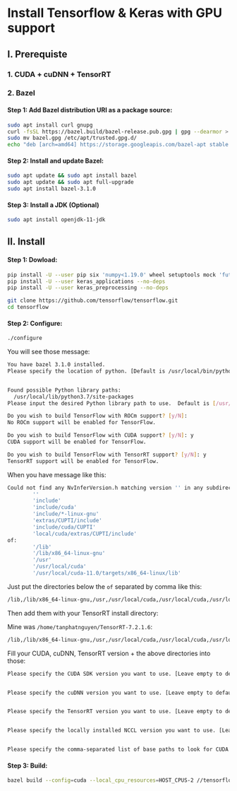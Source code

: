 # Install Tensorflow & Keras with GPU support

## I. Prerequiste

### 1. CUDA + cuDNN + TensorRT


### 2. Bazel

#### Step 1: Add Bazel distribution URI as a package source:
```sh
sudo apt install curl gnupg
curl -fsSL https://bazel.build/bazel-release.pub.gpg | gpg --dearmor > bazel.gpg
sudo mv bazel.gpg /etc/apt/trusted.gpg.d/
echo "deb [arch=amd64] https://storage.googleapis.com/bazel-apt stable jdk1.8" | sudo tee /etc/apt/sources.list.d/bazel.list
```

#### Step 2: Install and update Bazel:

```sh
sudo apt update && sudo apt install bazel
sudo apt update && sudo apt full-upgrade
sudo apt install bazel-3.1.0
```
#### Step 3: Install a JDK (Optional)
```sh
sudo apt install openjdk-11-jdk
```

## II. Install

#### Step 1: Dowload:
```sh
pip install -U --user pip six 'numpy<1.19.0' wheel setuptools mock 'future>=0.17.1' 'gast==0.3.3' typing_extensions
pip install -U --user keras_applications --no-deps
pip install -U --user keras_preprocessing --no-deps

git clone https://github.com/tensorflow/tensorflow.git
cd tensorflow
```

#### Step 2: Configure:
```sh
./configure
```
You will see those message:
```sh
You have bazel 3.1.0 installed.
Please specify the location of python. [Default is /usr/local/bin/python3]: 


Found possible Python library paths:
  /usr/local/lib/python3.7/site-packages
Please input the desired Python library path to use.  Default is [/usr/local/lib/python3.7/site-packages]

Do you wish to build TensorFlow with ROCm support? [y/N]: 
No ROCm support will be enabled for TensorFlow.

Do you wish to build TensorFlow with CUDA support? [y/N]: y
CUDA support will be enabled for TensorFlow.

Do you wish to build TensorFlow with TensorRT support? [y/N]: y
TensorRT support will be enabled for TensorFlow.
```
When you have message like this:
```sh
Could not find any NvInferVersion.h matching version '' in any subdirectory:
        ''
        'include'
        'include/cuda'
        'include/*-linux-gnu'
        'extras/CUPTI/include'
        'include/cuda/CUPTI'
        'local/cuda/extras/CUPTI/include'
of:
        '/lib'
        '/lib/x86_64-linux-gnu'
        '/usr'
        '/usr/local/cuda'
        '/usr/local/cuda-11.0/targets/x86_64-linux/lib'
```
Just put the directories below the `of` separated by comma like this:
```sh
/lib,/lib/x86_64-linux-gnu,/usr,/usr/local/cuda,/usr/local/cuda,/usr/local/cuda-11.0/targets/x86_64-linux/lib
```
Then add them with your TensorRT install directory:

Mine was `/home/tanphatnguyen/TensorRT-7.2.1.6`:
```sh
/lib,/lib/x86_64-linux-gnu,/usr,/usr/local/cuda,/usr/local/cuda,/usr/local/cuda-11.0/targets/x86_64-linux/lib,/home/tanphatnguyen/TensorRT-7.2.1.6
```
Fill your CUDA, cuDNN, TensorRT version + the above directories into those:
```sh
Please specify the CUDA SDK version you want to use. [Leave empty to default to CUDA 10]: 11


Please specify the cuDNN version you want to use. [Leave empty to default to cuDNN 7]: 8


Please specify the TensorRT version you want to use. [Leave empty to default to TensorRT 6]: 7


Please specify the locally installed NCCL version you want to use. [Leave empty to use http://github.com/nvidia/nccl]: 


Please specify the comma-separated list of base paths to look for CUDA libraries and headers. [Leave empty to use the default]: /lib,/lib/x86_64-linux-gnu,/usr,/usr/local/cuda,/usr/local/cuda,/usr/local/cuda-11.0/targets/x86_64-linux/lib,/home/tanphatnguyen/TensorRT-7.2.1.6
```

#### Step 3: Build:
```sh
bazel build --config=cuda --local_cpu_resources=HOST_CPUS-2 //tensorflow/tools/pip_package:build_pip_package
```


